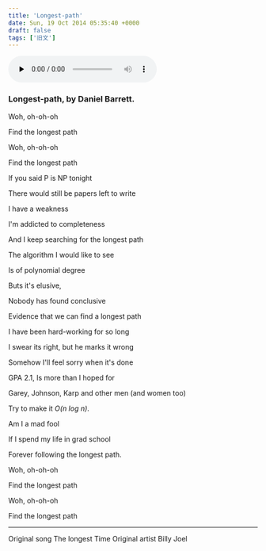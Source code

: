 ```yaml
---
title: 'Longest-path'
date: Sun, 19 Oct 2014 05:35:40 +0000
draft: false
tags: ['旧文']
---
```


<audio id="audio" controls="" preload="none">
  <source id="mp3" src="http://www.jakubw.pl/inne/longestpath.mp3">
</audio>

### Longest-path, by Daniel Barrett.
Woh, oh-oh-oh

Find the longest path

Woh, oh-oh-oh

Find the longest path

If you said P is NP tonight

There would still be papers left to write

I have a weakness

I'm addicted to completeness

And I keep searching for the longest path


The algorithm I would like to see

Is of polynomial degree

Buts it's elusive,

Nobody has found conclusive

Evidence that we can find a longest path

I have been hard-working for so long

I swear its right, but he marks it wrong

Somehow I'll feel sorry when it's done

GPA 2.1,
Is more than I hoped for

Garey, Johnson, Karp and other men (and women too)

Try to make it *O(n log n)*.

Am I a mad fool

If I spend my life in grad school

Forever following the longest path.

Woh, oh-oh-oh

Find the longest path

Woh, oh-oh-oh

Find the longest path
* * *

Original song The longest Time Original artist Billy Joel
